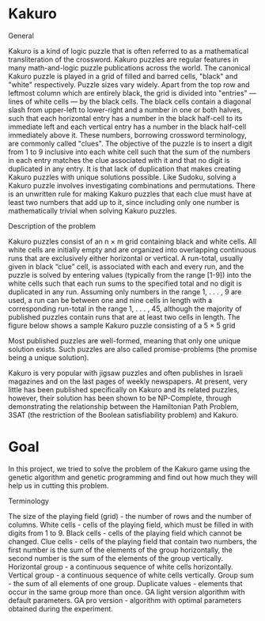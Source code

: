 # Kakuro

General

Kakuro is a kind of logic puzzle that is often referred to as a mathematical transliteration of
the crossword. Kakuro puzzles are regular features in many math-and-logic puzzle publications
across the world. The canonical Kakuro puzzle is played in a grid of filled and barred cells,
"black" and "white" respectively. Puzzle sizes vary widely. Apart from the top row and leftmost
column which are entirely black, the grid is divided into "entries" — lines of white cells — by
the black cells. The black cells contain a diagonal slash from upper-left to lower-right and a
number in one or both halves, such that each horizontal entry has a number in the black half-cell
to its immediate left and each vertical entry has a number in the black half-cell immediately
above it. These numbers, borrowing crossword terminology, are commonly called "clues".
The objective of the puzzle is to insert a digit from 1 to 9 inclusive into each white cell such that
the sum of the numbers in each entry matches the clue associated with it and that no digit is
duplicated in any entry. It is that lack of duplication that makes creating Kakuro puzzles with
unique solutions possible. Like Sudoku, solving a Kakuro puzzle involves investigating
combinations and permutations. There is an unwritten rule for making Kakuro puzzles that each
clue must have at least two numbers that add up to it, since including only one number is
mathematically trivial when solving Kakuro puzzles.

Description of the problem

Kakuro puzzles consist of an n × m grid containing black and white cells. All white cells are
initially empty and are organized into overlapping continuous runs that are exclusively either
horizontal or vertical. A run-total, usually given in black “clue” cell, is associated with each and
every run, and the puzzle is solved by entering values (typically from the range [1-9]) into the
white cells such that each run sums to the specified total and no digit is duplicated in any run.
Assuming only numbers in the range 1, . . . , 9 are used, a run can be between one and nine cells
in length with a corresponding run-total in the range 1, . . . , 45, although the majority of
published puzzles contain runs that are at least two cells in length. The figure below shows a
sample Kakuro puzzle consisting of a 5 × 5 grid

Most published puzzles are well-formed, meaning that only one unique solution exists. Such
puzzles are also called promise-problems (the promise being a unique solution).

Kakuro is very popular with jigsaw puzzles and often publishes in Israeli magazines and on the
last pages of weekly newspapers. At present, very little has been published specifically on
Kakuro and its related puzzles, however, their solution has been shown to be NP-Complete,
through demonstrating the relationship between the Hamiltonian Path Problem, 3SAT (the
restriction of the Boolean satisfiability problem) and Kakuro.

# Goal  
In this project, we tried to solve the problem of the Kakuro game using the genetic algorithm
and genetic programming and find out how much they will help us in cutting this problem.

Terminology

The size of the playing field (grid) - the number of rows and the number of columns.
White cells - cells of the playing field, which must be filled in with digits from 1 to 9.
Black cells - cells of the playing field which cannot be changed.
Clue cells - cells of the playing field that contain two numbers, the first number is the sum of
the elements of the group horizontally, the second number is the sum of the elements of the
group vertically.
Horizontal group - a continuous sequence of white cells horizontally.
Vertical group - a continuous sequence of white cells vertically.
Group sum - the sum of all elements of one group.
Duplicate values - elements that occur in the same group more than once.
GA light version algorithm with default parameters.
GA pro version - algorithm with optimal parameters obtained during the experiment.


